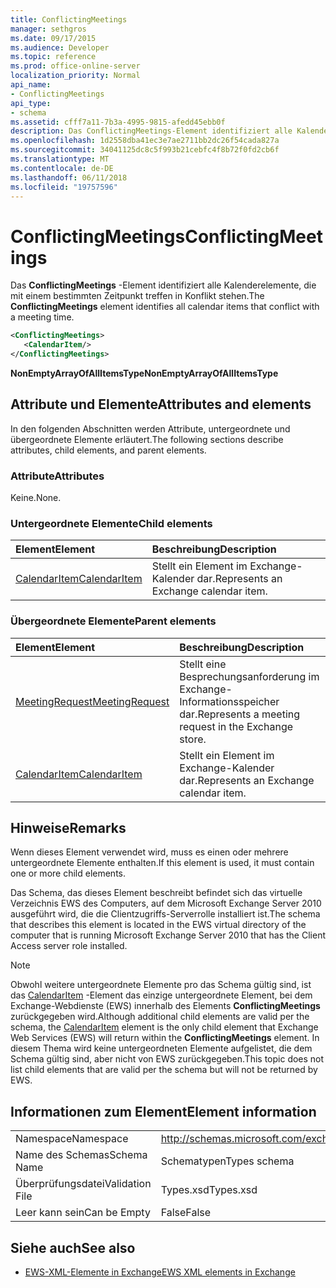 ```yaml
---
title: ConflictingMeetings
manager: sethgros
ms.date: 09/17/2015
ms.audience: Developer
ms.topic: reference
ms.prod: office-online-server
localization_priority: Normal
api_name:
- ConflictingMeetings
api_type:
- schema
ms.assetid: cfff7a11-7b3a-4995-9815-afedd45ebb0f
description: Das ConflictingMeetings-Element identifiziert alle Kalenderelemente, die mit einem bestimmten Zeitpunkt treffen in Konflikt stehen.
ms.openlocfilehash: 1d2558dba41ec3e7ae2711bb2dc26f54cada827a
ms.sourcegitcommit: 34041125dc8c5f993b21cebfc4f8b72f0fd2cb6f
ms.translationtype: MT
ms.contentlocale: de-DE
ms.lasthandoff: 06/11/2018
ms.locfileid: "19757596"
---
```

# <a name="conflictingmeetings"></a><span data-ttu-id="87768-103">ConflictingMeetings</span><span class="sxs-lookup"><span data-stu-id="87768-103">ConflictingMeetings</span></span>

<span data-ttu-id="87768-104">Das **ConflictingMeetings** -Element identifiziert alle Kalenderelemente, die mit einem bestimmten Zeitpunkt treffen in Konflikt stehen.</span><span class="sxs-lookup"><span data-stu-id="87768-104">The **ConflictingMeetings** element identifies all calendar items that conflict with a meeting time.</span></span> 
  
```xml
<ConflictingMeetings>
   <CalendarItem/>
</ConflictingMeetings>
```

 <span data-ttu-id="87768-105">**NonEmptyArrayOfAllItemsType**</span><span class="sxs-lookup"><span data-stu-id="87768-105">**NonEmptyArrayOfAllItemsType**</span></span>
## <a name="attributes-and-elements"></a><span data-ttu-id="87768-106">Attribute und Elemente</span><span class="sxs-lookup"><span data-stu-id="87768-106">Attributes and elements</span></span>

<span data-ttu-id="87768-107">In den folgenden Abschnitten werden Attribute, untergeordnete und übergeordnete Elemente erläutert.</span><span class="sxs-lookup"><span data-stu-id="87768-107">The following sections describe attributes, child elements, and parent elements.</span></span>
  
### <a name="attributes"></a><span data-ttu-id="87768-108">Attribute</span><span class="sxs-lookup"><span data-stu-id="87768-108">Attributes</span></span>

<span data-ttu-id="87768-109">Keine.</span><span class="sxs-lookup"><span data-stu-id="87768-109">None.</span></span>
  
### <a name="child-elements"></a><span data-ttu-id="87768-110">Untergeordnete Elemente</span><span class="sxs-lookup"><span data-stu-id="87768-110">Child elements</span></span>

|<span data-ttu-id="87768-111">**Element**</span><span class="sxs-lookup"><span data-stu-id="87768-111">**Element**</span></span>|<span data-ttu-id="87768-112">**Beschreibung**</span><span class="sxs-lookup"><span data-stu-id="87768-112">**Description**</span></span>|
|:-----|:-----|
|[<span data-ttu-id="87768-113">CalendarItem</span><span class="sxs-lookup"><span data-stu-id="87768-113">CalendarItem</span></span>](calendaritem.md) <br/> |<span data-ttu-id="87768-114">Stellt ein Element im Exchange-Kalender dar.</span><span class="sxs-lookup"><span data-stu-id="87768-114">Represents an Exchange calendar item.</span></span>  <br/> |
   
### <a name="parent-elements"></a><span data-ttu-id="87768-115">Übergeordnete Elemente</span><span class="sxs-lookup"><span data-stu-id="87768-115">Parent elements</span></span>

|<span data-ttu-id="87768-116">**Element**</span><span class="sxs-lookup"><span data-stu-id="87768-116">**Element**</span></span>|<span data-ttu-id="87768-117">**Beschreibung**</span><span class="sxs-lookup"><span data-stu-id="87768-117">**Description**</span></span>|
|:-----|:-----|
|[<span data-ttu-id="87768-118">MeetingRequest</span><span class="sxs-lookup"><span data-stu-id="87768-118">MeetingRequest</span></span>](meetingrequest.md) <br/> |<span data-ttu-id="87768-119">Stellt eine Besprechungsanforderung im Exchange-Informationsspeicher dar.</span><span class="sxs-lookup"><span data-stu-id="87768-119">Represents a meeting request in the Exchange store.</span></span>  <br/> |
|[<span data-ttu-id="87768-120">CalendarItem</span><span class="sxs-lookup"><span data-stu-id="87768-120">CalendarItem</span></span>](calendaritem.md) <br/> |<span data-ttu-id="87768-121">Stellt ein Element im Exchange-Kalender dar.</span><span class="sxs-lookup"><span data-stu-id="87768-121">Represents an Exchange calendar item.</span></span>  <br/> |
   
## <a name="remarks"></a><span data-ttu-id="87768-122">Hinweise</span><span class="sxs-lookup"><span data-stu-id="87768-122">Remarks</span></span>

<span data-ttu-id="87768-123">Wenn dieses Element verwendet wird, muss es einen oder mehrere untergeordnete Elemente enthalten.</span><span class="sxs-lookup"><span data-stu-id="87768-123">If this element is used, it must contain one or more child elements.</span></span>
  
<span data-ttu-id="87768-124">Das Schema, das dieses Element beschreibt befindet sich das virtuelle Verzeichnis EWS des Computers, auf dem Microsoft Exchange Server 2010 ausgeführt wird, die die Clientzugriffs-Serverrolle installiert ist.</span><span class="sxs-lookup"><span data-stu-id="87768-124">The schema that describes this element is located in the EWS virtual directory of the computer that is running Microsoft Exchange Server 2010 that has the Client Access server role installed.</span></span>
  
> [!NOTE]
> <span data-ttu-id="87768-125">Obwohl weitere untergeordnete Elemente pro das Schema gültig sind, ist das [CalendarItem](calendaritem.md) -Element das einzige untergeordnete Element, bei dem Exchange-Webdienste (EWS) innerhalb des Elements **ConflictingMeetings** zurückgegeben wird.</span><span class="sxs-lookup"><span data-stu-id="87768-125">Although additional child elements are valid per the schema, the [CalendarItem](calendaritem.md) element is the only child element that Exchange Web Services (EWS) will return within the **ConflictingMeetings** element.</span></span> <span data-ttu-id="87768-126">In diesem Thema wird keine untergeordneten Elemente aufgelistet, die dem Schema gültig sind, aber nicht von EWS zurückgegeben.</span><span class="sxs-lookup"><span data-stu-id="87768-126">This topic does not list child elements that are valid per the schema but will not be returned by EWS.</span></span> 
  
## <a name="element-information"></a><span data-ttu-id="87768-127">Informationen zum Element</span><span class="sxs-lookup"><span data-stu-id="87768-127">Element information</span></span>

|||
|:-----|:-----|
|<span data-ttu-id="87768-128">Namespace</span><span class="sxs-lookup"><span data-stu-id="87768-128">Namespace</span></span>  <br/> |http://schemas.microsoft.com/exchange/services/2006/types  <br/> |
|<span data-ttu-id="87768-129">Name des Schemas</span><span class="sxs-lookup"><span data-stu-id="87768-129">Schema Name</span></span>  <br/> |<span data-ttu-id="87768-130">Schematypen</span><span class="sxs-lookup"><span data-stu-id="87768-130">Types schema</span></span>  <br/> |
|<span data-ttu-id="87768-131">Überprüfungsdatei</span><span class="sxs-lookup"><span data-stu-id="87768-131">Validation File</span></span>  <br/> |<span data-ttu-id="87768-132">Types.xsd</span><span class="sxs-lookup"><span data-stu-id="87768-132">Types.xsd</span></span>  <br/> |
|<span data-ttu-id="87768-133">Leer kann sein</span><span class="sxs-lookup"><span data-stu-id="87768-133">Can be Empty</span></span>  <br/> |<span data-ttu-id="87768-134">False</span><span class="sxs-lookup"><span data-stu-id="87768-134">False</span></span>  <br/> |
   
## <a name="see-also"></a><span data-ttu-id="87768-135">Siehe auch</span><span class="sxs-lookup"><span data-stu-id="87768-135">See also</span></span>



- [<span data-ttu-id="87768-136">EWS-XML-Elemente in Exchange</span><span class="sxs-lookup"><span data-stu-id="87768-136">EWS XML elements in Exchange</span></span>](ews-xml-elements-in-exchange.md)

